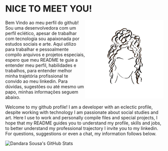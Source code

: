# NICE TO MEET YOU!
<!--
  INTRO PROFILE
-->

<img align="right" alt="GIF" height="250px" src="giphy.gif" />
  
Bem Vindo ao meu perfil do github! Sou uma desenvolvedora com um perfil eclético, apesar de trabalhar com tecnologia sou apaixonada por estudos sociais e arte. Aqui utilizo para trabalhar e pessoalmente compilo arquivos e projetos especiais, espero que meu README te guie a entender meu perfil, habilidades e trabalhos, para entender melhor minha trajetória profissional te convido ao meu linkedin. Para dúvidas, sugestões ou até mesmo um papo, minhas informações seguem abaixo.

Welcome to my github profile! I am a developer with an eclectic profile, despite working with technology I am passionate about social studies and art. Here I use to work and personally compile files and special projects, I hope that my README guides you to understand my profile, skills and jobs, to better understand my professional trajectory I invite you to my linkedin. For questions, suggestions or even a chat, my information follows below.
<!--
  INTRO PROFILE
-->


<img src="https://github-readme-stats.vercel.app/api?username=dandaramcsousa&show_icons=true&theme=buefy&line_height=27&v=5" alt="Dandara Sousa's GitHub Stats" />




<!--
ASSINATURA
  ![Eana Hufwe](https://github.com/blueset/blueset/raw/cda8ec1230cbee16a3a7dc52a4b2272619588233/EanaHandwritingAnimated.svg)

  <p align="center">
  A software engineer who loves building tools, design, typography and Vocaloid.<br>
  <br>
  <a href="https://1a23.com">Portfolio Site</a>
   · <a href="https://blog.1a23.com">Blog</a>
   · <a href="https://twitter.com/blueset">Twitter</a>
  <br>
  <br>
  <br>
  <br>
  </p>
-->
